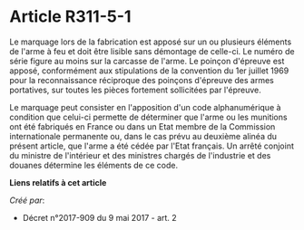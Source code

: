 # Article R311-5-1

Le marquage lors de la fabrication est apposé sur un ou plusieurs éléments de l'arme à feu et doit être lisible sans
démontage de celle-ci. Le numéro de série figure au moins sur la carcasse de l'arme. Le poinçon d'épreuve est apposé,
conformément aux stipulations de la convention du 1er juillet 1969 pour la reconnaissance réciproque des poinçons d'épreuve
des armes portatives, sur toutes les pièces fortement sollicitées par l'épreuve.

Le marquage peut consister en l'apposition d'un code alphanumérique à condition que celui-ci permette de déterminer que
l'arme ou les munitions ont été fabriqués en France ou dans un Etat membre de la Commission internationale permanente ou,
dans le cas prévu au deuxième alinéa du présent article, que l'arme a été cédée par l'Etat français. Un arrêté conjoint du
ministre de l'intérieur et des ministres chargés de l'industrie et des douanes détermine les éléments de ce code.

**Liens relatifs à cet article**

_Créé par_:

  - Décret n°2017-909 du 9 mai 2017 - art. 2
